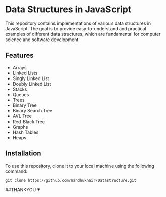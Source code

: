 # Data Structures in JavaScript

This repository contains implementations of various data structures in JavaScript. The goal is to provide easy-to-understand and practical examples of different data structures, which are fundamental for computer science and software development.

## Features

* Arrays
* Linked Lists
* Singly Linked List
* Doubly Linked List
* Stacks
* Queues
* Trees
* Binary Tree
* Binary Search Tree
* AVL Tree
* Red-Black Tree
* Graphs
* Hash Tables
* Heaps

## Installation
To use this repository, clone it to your local machine using the following command:
```
git clone https://github.com/nandhuknair/Datastructure.git
```

##THANKYOU 💗



